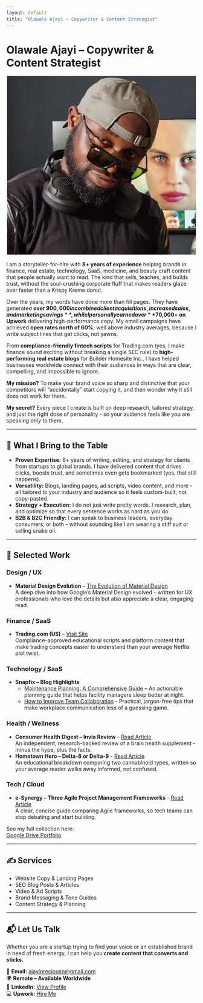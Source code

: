 ```yaml
---
layout: default
title: "Olawale Ajayi – Copywriter & Content Strategist"
---
```


# Olawale Ajayi – Copywriter & Content Strategist
<p align="center">
  <img src="/assets/Images/Javablack2.png" alt="Olawale Ajayi" width="500"/>
</p>

I am a storyteller-for-hire with **8+ years of experience** helping brands in finance, real estate, technology, SaaS, medicine, and beauty craft content that people actually want to read. The kind that sells, teaches, and builds trust, without the soul-crushing corporate fluff that makes readers glaze over faster than a Krispy Kreme donut.  

Over the years, my words have done more than fill pages. They have generated **over $900,000 in combined client acquisitions, increased sales, and marketing savings**, while I personally earned over **$70,000+ on Upwork** delivering high-performance copy. My email campaigns have achieved **open rates north of 60%**; well above industry averages, because I write subject lines that get clicks, not yawns.  

From **compliance-friendly fintech scripts** for Trading.com (yes, I make finance sound exciting without breaking a single SEC rule) to **high-performing real estate blogs** for Builder Homesite Inc., I have helped businesses worldwide connect with their audiences in ways that are clear, compelling, and impossible to ignore.  

**My mission?** To make your brand voice so sharp and distinctive that your competitors will “accidentally” start copying it, and then wonder why it still does not work for them.  

**My secret?** Every piece I create is built on deep research, tailored strategy, and just the right dose of personality - so your audience feels like you are speaking *only* to them.  

---

## 🚀 What I Bring to the Table

- **Proven Expertise:** 8+ years of writing, editing, and strategy for clients from startups to global brands. I have delivered content that drives clicks, boosts trust, and sometimes even gets bookmarked (yes, that still happens).  
- **Versatility:** Blogs, landing pages, ad scripts, video content, and more - all tailored to your industry and audience so it feels custom-built, not copy-pasted.  
- **Strategy + Execution:** I do not just write pretty words. I research, plan, and optimize so that every sentence works as hard as you do.  
- **B2B & B2C Friendly:** I can speak to business leaders, everyday consumers, or both - without sounding like I am wearing a stiff suit or selling snake oil.  

---

## 📂 Selected Work

### Design / UX
- **Material Design Evolution** – [The Evolution of Material Design](https://1brand.design/blog/the-evolution-of-material-design/)  
  A deep dive into how Google’s Material Design evolved - written for UX professionals who love the details but also appreciate a clear, engaging read.  

### Finance / SaaS
- **Trading.com (US)** – [Visit Site](https://www.trading.com/us/)  
  Compliance-approved educational scripts and platform content that make trading concepts easier to understand than your average Netflix plot twist.  

### Technology / SaaS
- **Snapfix – Blog Highlights**  
  - [Maintenance Planning: A Comprehensive Guide](https://snapfix.com/news/maintenance-planning-a-comprehensive-guide) – An actionable planning guide that helps facility managers sleep better at night.  
  - [How to Improve Team Collaboration](https://snapfix.com/news/how-to-improve-team-collaboration) - Practical, jargon-free tips that make workplace communication less of a guessing game.  

### Health / Wellness
- **Consumer Health Digest – Invia Review** - [Read Article](https://www.consumerhealthdigest.com/brain-enhancement-supplements/invia-review.html)  
  An independent, research-backed review of a brain health supplement - minus the hype, plus the facts.  
- **Hometown Hero – Delta-8 or Delta-9** - [Read Article](https://hometownhero.com/learn/delta-8-or-delta-9-what-is-stronger/)  
  An educational breakdown comparing two cannabinoid types, written so your average reader walks away informed, not confused.  

### Tech / Cloud
- **e-Synergy – Three Agile Project Management Frameworks** - [Read Article](https://esynergy.co.uk/blogs/three-agile-project-management-frameworks-you-should-consider/)  
  A clear, concise guide comparing Agile frameworks, so tech teams can stop debating and start building.  

See my full collection here:  
[Google Drive Portfolio](https://drive.google.com/drive/folders/1QrFGUCjw7DxPsuMufFHRsB6tc9iz1Ao1?usp=drive_link)

---

## ✍ Services

- Website Copy & Landing Pages  
- SEO Blog Posts & Articles  
- Video & Ad Scripts  
- Brand Messaging & Tone Guides  
- Content Strategy & Planning  

---

## 📬 Let Us Talk

Whether you are a startup trying to find your voice or an established brand in need of fresh energy, I can help you **create content that converts and sticks**.  

📩 **Email:** ajayipreciousp@gmail.com  
🌍 **Remote – Available Worldwide**  
💼 **LinkedIn:** [View Profile](https://www.linkedin.com/in/javablack)  
💻 **Upwork:** [Hire Me](https://www.upwork.com/freelancers/~0129abc77cff70a225?mp_source=share)
